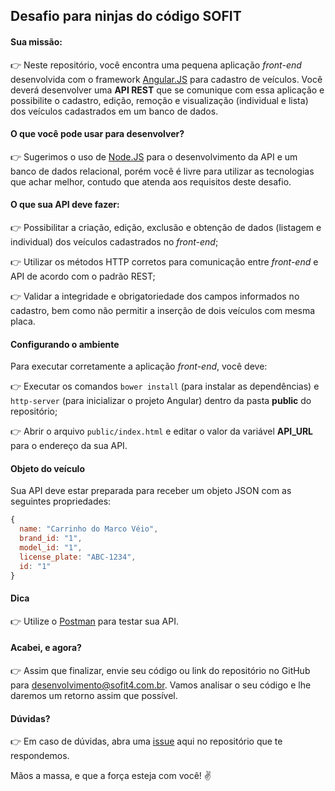 ## Desafio para ninjas do código SOFIT

#### Sua missão:
:point_right: Neste repositório, você encontra uma pequena aplicação _front-end_ desenvolvida com o framework [Angular.JS](https://angularjs.org/) para cadastro de veículos. Você deverá desenvolver uma **API REST** que se comunique com essa aplicação e possibilite o cadastro, edição, remoção e visualização (individual e lista) dos veículos cadastrados em um banco de dados.

#### O que você pode usar para desenvolver?
:point_right: Sugerimos o uso de [Node.JS](https://nodejs.org/en/) para o desenvolvimento da API e um banco de dados relacional, porém você é livre para utilizar as tecnologias que achar melhor, contudo que atenda aos requisitos deste desafio.

#### O que sua API deve fazer:
:point_right: Possibilitar a criação, edição, exclusão e obtenção de dados (listagem e individual) dos veículos cadastrados no _front-end_;

:point_right: Utilizar os métodos HTTP corretos para comunicação entre _front-end_ e API de acordo com o padrão REST;

:point_right: Validar a integridade e obrigatoriedade dos campos informados no cadastro, bem como não permitir a inserção de dois veículos com mesma placa.

#### Configurando o ambiente
Para executar corretamente a aplicação _front-end_, você deve:

:point_right: Executar os comandos `bower install` (para instalar as dependências) e `http-server` (para inicializar o projeto Angular) dentro da pasta **public** do repositório;

:point_right: Abrir o arquivo `public/index.html` e editar o valor da variável **API_URL** para o endereço da sua API.

#### Objeto do veículo
Sua API deve estar preparada para receber um objeto JSON com as seguintes propriedades:
```js
{
  name: "Carrinho do Marco Véio",
  brand_id: "1",
  model_id: "1",
  license_plate: "ABC-1234",
  id: "1"
}
```

#### Dica
:point_right: Utilize o [Postman](https://www.getpostman.com/) para testar sua API.

#### Acabei, e agora?
:point_right: Assim que finalizar, envie seu código ou link do repositório no GitHub para desenvolvimento@sofit4.com.br. Vamos analisar o seu código e lhe daremos um retorno assim que possível.

#### Dúvidas?
:point_right: Em caso de dúvidas, abra uma [issue](https://github.com/SofitSoftware/desafio-dev/issues/new) aqui no repositório que te respondemos.

Mãos a massa, e que a força esteja com você! :v:
